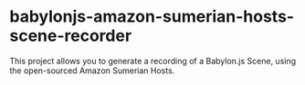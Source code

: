 # babylonjs-amazon-sumerian-hosts-scene-recorder
This project allows you to generate a recording of a Babylon.js Scene, using the open-sourced Amazon Sumerian Hosts.
